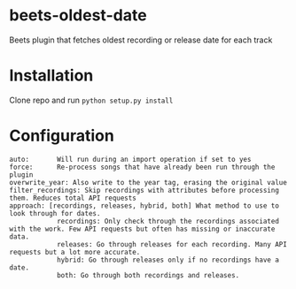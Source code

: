 # beets-oldest-date
Beets plugin that fetches oldest recording or release date for each track

# Installation
Clone repo and run `python setup.py install`

# Configuration
    auto:       Will run during an import operation if set to yes
    force:      Re-process songs that have already been run through the plugin
    overwrite_year: Also write to the year tag, erasing the original value 
    filter_recordings: Skip recordings with attributes before processing them. Reduces total API requests
    approach: [recordings, releases, hybrid, both] What method to use to look through for dates. 
                recordings: Only check through the recordings associated with the work. Few API requests but often has missing or inaccurate data.
                releases: Go through releases for each recording. Many API requests but a lot more accurate.
                hybrid: Go through releases only if no recordings have a date.
                both: Go through both recordings and releases.
